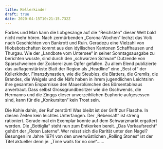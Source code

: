 ```yaml
---
title: Kellerkinder
draft: true
date: 2020-04-15T10:21:15.732Z
---
```

Forbes und Man kann die Lobgesänge auf die "Reichsten" dieser Welt bald nicht mehr hören. Nach zermürbenden „Corona-Wochen“ lechzt das Volk nach Geschichten von Bankrott und Ruin. Geradezu eine Vielzahl von Hiobsbotschaften kommt aus den idyllischen Kantonen Schaffhausen und Thurgau. Wie der „Landbote vom Untersee“ in seiner Sonntagsausgabe zu berichten wusste, sind durch den „schwarzen Schwan“ Dutzende von Sparschweinen der Zockerei zum Opfer gefallen. Zu allem Elend publizierte das auflagenstärkste Blatt der Region als „Headline“ eine „Best of“ der Kellerkinder. Finanzdynastien, wie die Steubles, die Blatters, die Gremlis, die Brandes, die Weigels und die Näfs haben in ihrem jugendlichen Leichtsinn ihre gesamten Ersparnisse den Mauerblümchen des Börsentableaus anvertraut. Dass selbst Grossgrundbesitzer wie die Gschwends, die Hermanns und die Zinggs dieser unverzeihlichen Euphorie aufgesessen sind, kann für die „Konkursiten“ kein Trost sein.\
\
Die Kohle dahin, der Ruf zerstört! Was bleibt ist der Griff zur Flasche. In diesen Zeiten kein leichtes Unterfangen. Der „Rebensaft“ ist streng rationiert. Gerade mal ein Exemplar konnte auf dem Schwarzmarkt ergattert werden. Die „Bottiglia“ steht nun zum Entkorken bereit. „Das Vorkaufsrecht“ gehört der „Roten Laterne“. Wer reisst sich die Rarität unter den Nagel? Besungen im Jahre 1974 von den unverwüstlichen „Rolling Stones“ ist der Titel aktueller denn je: „Time waits for no one“......